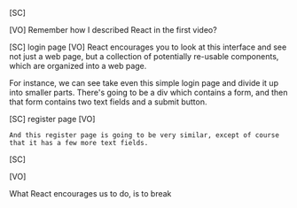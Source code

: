 [SC]

[VO]
Remember how I described React in the first video?

[SC]
login page
[VO]
React encourages you to look at this interface and see not just a web page, but a collection of potentially re-usable components, which are organized into a web page.

For instance, we can see take even this simple login page and divide it up into smaller parts. There's going to be a div which contains a form, and then that form contains two text fields and a submit button.

[SC]
register page
[VO]

    And this register page is going to be very similar, except of course that it has a few more text fields.

[SC]

[VO]

What React encourages us to do, is to break
